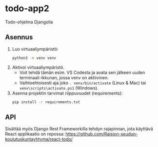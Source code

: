 # todo-app2
Todo-ohjelma Djangolla

## Asennus

1. Luo virtuaaliympäristö:
   ```sh
   python3 -m venv venv
   ```
2. Aktivoi virtuaaliympäristö.
   - Voit tehdä tämän esim. VS Codesta ja avata sen jälkeen
     uuden terminaali-ikkunan, jossa venv on aktiivinen.
   - Vaihtoehtoisesti aja joko `. venv/bin/activate` (Linux & Mac)
     tai `venv\scripts\activate.ps1` (Windows).
3. Asenna projektin tarvimat riippuvuudet (requirements):
   ```sh
   pip install -r requirements.txt
   ```

## API

Sisältää myös Django Rest Frameworkilla tehdyn rajapinnan, jota
käyttävä React applikaatio on repossa:
https://github.com/Raision-seudun-koulutuskuntayhtyma/react-todo/

